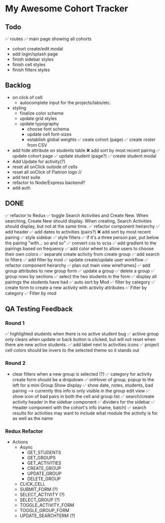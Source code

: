 # My Awesome Cohort Tracker

## Todo

✅ routes
✅ main page showing all cohorts
  - cohort create/edit modal
- add login/splash page
- finish sidebar styles
- finish cell styles
- finish filters styles

## Backlog

- on click of cell:
  - autocomplete input for the projects/labs/etc.
- styling
  - finalize color scheme
  - update grid styles
  - update typography
    - choose font schema
    - update cell font-sizes
    - establish global weights
✅ ceate cohort (page)
✅ create roster from CSV
- add hide attribute on students table
❌ add sort by most recent pairing
✅ update cohort page
  ✅ update student (page?)
  ✅ create student modal
- Add Update for activity(?)
- reset all onClick outside of cells
- reset all onClick of Flatiron logo //
- add test suite
- refactor to Node/Express backend?
- add auth

## DONE

✅ refactor to Redux
✅ toggle Search Activities and Create New. When searching, Create New should display. When creating, Search Activities should display, but not at the same time.
✅ refactor component heirarchy
✅ add header
✅ add dates to activities (pairs?)
❌ add sort by most recent pairing
✅ style sidebar
✅ style filters
✅ if it's a three person pair, put below the pairing "with... so and so"
✅ convert css to scss
✅ add gradient to the pairings based on frequency
✅ add color wheel to allow users to choose their own colors
✅ separate create activity from create group
✅ add search to filters
✅ add filter by mod
✅ update create/update user workflow
✅ refactor component heirarchy
✅ plan out main view wireframes]
✅ add group attributes to new group form
✅ update a group
✅ delete a group
✅ group rows by sections
✅ select the two students in the form
✅ display all pairings the students have had
✅ auto sort by Mod
✅ filter by category
✅ create form to create a new activity with activity attributes
✅ Filter by category
✅ Filter by mod

## QA Testing Feedback

### Round 1

✅ highlighted students when there is no active student bug
✅ actiive group only clears when update or back button is clicked, but will not reset when there are new active students.
✅ add label next to activities icons
✅ project cell colors should be invers to the selected theme so it stands out

### Round 2

- clear filters when a new group is selected (?)
✅ category for activity create form should be a dropdown
✅ onHover of group, popup to the left for a mini Group Show display
  ✅ show date, notes, students, bad pairing --> currently this info is only visible in the group edit view
✅ show icon of bad pairs in both the cell and group list
✅ search/create activity header in the sidebar component
✅ dividers for the sidebar
✅ Header component with the cohort's info (name, batch)
✅ search results for activities may want to include what module the activity is for as well as the name

### Redux Refactor

- Actions
  - Async
    - GET_STUDENTS
    - GET_GROUPS
    - GET_ACTIVITIES
    - CREATE_GROUP
    - UPDATE_GROUP
    - DELETE_GROUP
  - CLICK_CELL
  - SUBMIT_FORM (?)
  - SELECT_ACTIVITY (?)
  - SELECT_GROUP (?)
  - TOGGLE_ACTIVITY_FORM
  - TOGGLE_GROUP_FORM
  - UPDATE_SEARCHTERM (?)
